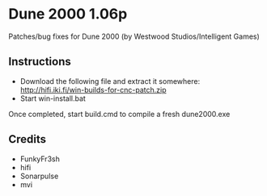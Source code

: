 Dune 2000 1.06p
================================================================================
Patches/bug fixes for Dune 2000 (by Westwood Studios/Intelligent Games)

Instructions
--------------------------------------------------------------------------------

 - Download the following file and extract it somewhere: http://hifi.iki.fi/win-builds-for-cnc-patch.zip
 - Start win-install.bat

Once completed, start build.cmd to compile a fresh dune2000.exe


Credits
--------------------------------------------------------------------------------
 - FunkyFr3sh
 - hifi
 - Sonarpulse
 - mvi
 